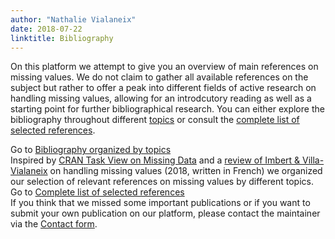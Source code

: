 ```yaml
---
author: "Nathalie Vialaneix"
date: 2018-07-22
linktitle: Bibliography
---
```


On this platform we attempt to give you an overview of main references on missing values. We do not claim to gather all available references on the subject but rather to offer a peak into different fields of active research on handling missing values, allowing for an introdcutory reading as well as a starting point for further bibliographical research.
You can either explore the bibliography throughout different [topics](/bibliography/biblio_topics/) or consult the [complete list of selected references](/bibliography/biblio_complete/).



<div class="container">
  <div id="accordion">
    <div class="card">
      <div class="card-header">
        <a class="card-text" data-toggle="collapse" data-target="#topics">
          Go to <a href="/bibliography/biblio_topics/">Bibliography organized by topics</a>
        </a>
      </div>
      <div class="collapse show" data-parent="#accordion">  
        <div class="card-body">
          Inspired by <a href="https://cran.r-project.org/web/views/MissingData.html" target="_blank">CRAN Task View on Missing Data</a> and a <a href="http://journal-sfds.fr/article/view/681" target="_blank">review of Imbert & Villa-Vialaneix</a> on handling missing values (2018, written in French) we organized our selection of relevant references on missing values by different topics.
        </div>
      </div>
    </div>
    <div class="card">
      <div class="card-header">
        <a class="card-text" data-toggle="collapse" data-target="#complete">
          Go to <a href="/bibliography/biblio_complete/">Complete list of selected references</a>
        </a>
      </div>
      <div  class="collapse show" data-parent="#accordion">  
        <div class="card-body">
          If you think that we missed some important publications or if you want to submit your own publication on our platform, please contact the maintainer via the <a href="/contact/" target="_blank">Contact form</a>.
        </div>
      </div>
    </div>
  </div>
</div>


<!-- *Note: If you think that we missed some important publications or if you want to submit your own publication on our platform, please contact the maintainer via the [Contact form](/contact/).*
 -->
